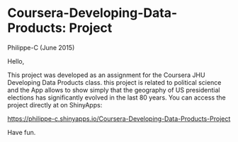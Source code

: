 # Coursera-Developing-Data-Products: Project

Philippe-C (June 2015)

Hello,

This project was developed as an assignment for the Coursera JHU Developing Data Products class.
this project is related to political science and the App allows to show simply that the geography of US presidential elections has significantly evolved in the last 80 years.
You can access the project directly at on ShinyApps:

https://philippe-c.shinyapps.io/Coursera-Developing-Data-Products-Project

Have fun.


